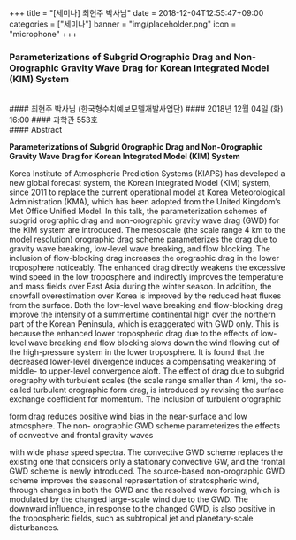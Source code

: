 +++
title = "[세미나] 최현주 박사님"
date = 2018-12-04T12:55:47+09:00
categories = ["세미나"]
banner = "img/placeholder.png"
icon = "microphone"
+++
###  Parameterizations of Subgrid Orographic Drag and Non-Orographic Gravity Wave Drag for Korean Integrated Model (KIM) System 
<br>
#### 최현주 박사님 (한국형수치예보모델개발사업단)
#### 2018년 12월 04일 (화) 16:00
#### 과학관 553호
<br>
#### Abstract

**Parameterizations of Subgrid Orographic Drag and Non-Orographic Gravity Wave Drag for Korean Integrated Model (KIM) System**

Korea Institute of Atmospheric Prediction Systems (KIAPS) has developed a new global
forecast system, the Korean Integrated Model (KIM) system, since 2011 to replace the current
operational model at Korea Meteorological Administration (KMA), which has been adopted
from the United Kingdom’s Met Office Unified Model. In this talk, the parameterization
schemes of subgrid orographic drag and non-orographic gravity wave drag (GWD) for the KIM
system are introduced. The mesoscale (the scale range 4 km to the model resolution) orographic
drag scheme parameterizes the drag due to gravity wave breaking, low-level wave breaking,
and flow blocking. The inclusion of flow-blocking drag increases the orographic drag in the
lower troposphere noticeably. The enhanced drag directly weakens the excessive wind speed
in the low troposphere and indirectly improves the temperature and mass fields over East Asia
during the winter season. In addition, the snowfall overestimation over Korea is improved by
the reduced heat fluxes from the surface. Both the low-level wave breaking and flow-blocking
drag improve the intensity of a summertime continental high over the northern part of the
Korean Peninsula, which is exaggerated with GWD only. This is because the enhanced lower
tropospheric drag due to the effects of low-level wave breaking and flow blocking slows down
the wind flowing out of the high-pressure system in the lower troposphere. It is found that the
decreased lower-level divergence induces a compensating weakening of middle- to upper-level
convergence aloft. The effect of drag due to subgrid orography with turbulent scales (the scale
range smaller than 4 km), the so-called turbulent orographic form drag, is introduced by
revising the surface exchange coefficient for momentum. The inclusion of turbulent orographic

form drag reduces positive wind bias in the near-surface and low atmosphere. The non-
orographic GWD scheme parameterizes the effects of convective and frontal gravity waves

with wide phase speed spectra. The convective GWD scheme replaces the existing one that
considers only a stationary convective GW, and the frontal GWD scheme is newly introduced.
The source-based non-orographic GWD scheme improves the seasonal representation of
stratospheric wind, through changes in both the GWD and the resolved wave forcing, which is
modulated by the changed large-scale wind due to the GWD. The downward influence, in
response to the changed GWD, is also positive in the tropospheric fields, such as subtropical
jet and planetary-scale disturbances.
